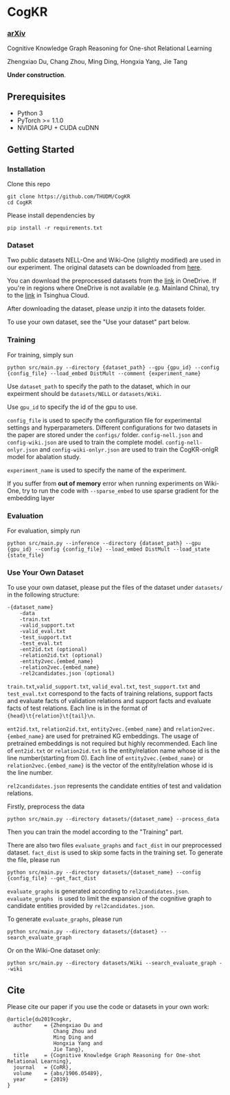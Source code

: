# CogKR

### [arXiv](https://arxiv.org/abs/1906.05489)

Cognitive Knowledge Graph Reasoning for One-shot Relational Learning

Zhengxiao Du, Chang Zhou, Ming Ding, Hongxia Yang, Jie Tang

**Under construction**.

## Prerequisites

* Python 3
* PyTorch >= 1.1.0
* NVIDIA GPU + CUDA cuDNN

## Getting Started

### Installation

Clone this repo

```shell
git clone https://github.com/THUDM/CogKR
cd CogKR
```

Please install dependencies by

```shell
pip install -r requirements.txt
```

### Dataset

Two public datasets NELL-One and Wiki-One (slightly modified) are used in our experiment. The original datasets can be downloaded from [here](https://github.com/xwhan/One-shot-Relational-Learning).

You can download the preprocessed datasets from the [link](https://mailstsinghuaeducn-my.sharepoint.com/:f:/g/personal/duzx16_mails_tsinghua_edu_cn/El-XlZVxAtNMkVTUN5-KB5gBupAOgY-qMVvf702aVceIgw?e=LcWwqz) in OneDrive. If you're in regions where OneDrive is not available (e.g. Mainland China), try to the [link](https://cloud.tsinghua.edu.cn/d/4ba979c61b6f40cc9be8/) in Tsinghua Cloud.

After downloading the dataset, please unzip it into the datasets folder.

To use your own dataset, see the "Use your dataset" part below.

### Training

For training, simply sun

```shell
python src/main.py --directory {dataset_path} --gpu {gpu_id} --config {config_file} --load_embed DistMult --comment {experiment_name}
```

Use `dataset_path` to specify the path to the dataset, which in our expeirment should be `datasets/NELL` or `datasets/Wiki`.

Use `gpu_id` to specify the id of the gpu to use.

`config_file` is used to specify the configuration file for experimental settings and  hyperparameters. Different configurations for two datasets in the paper are stored under the `configs/` folder. `config-nell.json` and `config-wiki.json` are used to train the complete model. `config-nell-onlyr.json` and `config-wiki-onlyr.json` are used to train the CogKR-onlgR model for abalation study.

`experiment_name` is used to specify the name of the experiment.

If you suffer from **out of memory** error when running experiments on Wiki-One, try to run the code with `--sparse_embed` to use sparse gradient for the embedding layer

### Evaluation

For evaluation, simply run

```shell
python src/main.py --inference --directory {dataset_path} --gpu {gpu_id} --config {config_file} --load_embed DistMult --load_state {state_file}
```

### Use Your Own Dataset

To use your own dataset, please put the files of the dataset under `datasets/` in the following structure:

```
-{dataset_name}
	-data
    -train.txt
    -valid_support.txt
    -valid_eval.txt
    -test_support.txt
    -test_eval.txt
    -ent2id.txt (optional)
    -relation2id.txt (optional)
    -entity2vec.{embed_name}
    -relation2vec.{embed_name}
    -rel2candidates.json (optional)
```

`train.txt`,`valid_support.txt`, `valid_eval.txt`, `test_support.txt` and `test_eval.txt` correspond to the facts of training relations, support facts and evaluate facts of validation relations and support facts and evaluate facts of test relations. Each line is in the format of `{head}\t{relation}\t{tail}\n`.

`ent2id.txt`, `relation2id.txt`, `entity2vec.{embed_name}` and  `relation2vec.{embed_name}` are used for pretrained KG embeddings. The usage of pretrained embeddings is not required but highly recommended. Each line of `ent2id.txt` or `relation2id.txt` is the entity/relation name whose id is the line number(starting from 0). Each line of `entity2vec.{embed_name}` or `relation2vec.{embed_name}` is the vector of the entity/relation whose id is the line number.

`rel2candidates.json` represents the candidate entities of test and validation relations.

Firstly, preprocess the data

```shell
python src/main.py --directory datasets/{dataset_name} --process_data
```

Then you can train the model according to the "Training" part.

There are also two files  `evaluate_graphs` and `fact_dist` in our preprocessed dataset. `fact_dist` is used to skip some facts in the training set. To generate the file, please run

```shell
python src/main.py --directory datasets/{dataset_name} --config {config_file} --get_fact_dist
```

`evaluate_graphs` is generated according to `rel2candidates.json`. `evaluate_graphs ` is used to limit the expansion of the cognitive graph to candidate entities provided by `rel2candidates.json`.

To generate `evaluate_graphs`, please run

```shell
python src/main.py --directory datasets/{dataset} --search_evaluate_graph
```

Or on the Wiki-One dataset only:

```shell
python src/main.py --directory datasets/Wiki --search_evaluate_graph --wiki
```

## Cite

Please cite our paper if you use the code or datasets in your own work:
```
@article{du2019cogkr,
  author    = {Zhengxiao Du and
               Chang Zhou and
               Ming Ding and
               Hongxia Yang and
               Jie Tang},
  title     = {Cognitive Knowledge Graph Reasoning for One-shot Relational Learning},
  journal   = {CoRR},
  volume    = {abs/1906.05489},
  year      = {2019}
}
```
